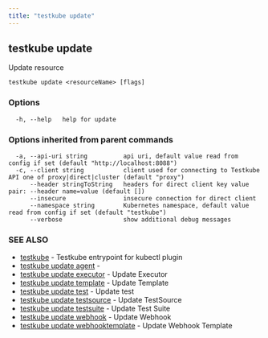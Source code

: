 ```yaml
---
title: "testkube update"
---
```

<head>
  <meta name="docsearch:indexPrefix" content="reference-doc" />
</head>

## testkube update

Update resource

```
testkube update <resourceName> [flags]
```

### Options

```
  -h, --help   help for update
```

### Options inherited from parent commands

```
  -a, --api-uri string          api uri, default value read from config if set (default "http://localhost:8088")
  -c, --client string           client used for connecting to Testkube API one of proxy|direct|cluster (default "proxy")
      --header stringToString   headers for direct client key value pair: --header name=value (default [])
      --insecure                insecure connection for direct client
      --namespace string        Kubernetes namespace, default value read from config if set (default "testkube")
      --verbose                 show additional debug messages
```

### SEE ALSO

* [testkube](testkube.md)	 - Testkube entrypoint for kubectl plugin
* [testkube update agent](testkube-update-agent.md)	 - 
* [testkube update executor](testkube-update-executor.md)	 - Update Executor
* [testkube update template](testkube-update-template.md)	 - Update Template
* [testkube update test](testkube-update-test.md)	 - Update test
* [testkube update testsource](testkube-update-testsource.md)	 - Update TestSource
* [testkube update testsuite](testkube-update-testsuite.md)	 - Update Test Suite
* [testkube update webhook](testkube-update-webhook.md)	 - Update Webhook
* [testkube update webhooktemplate](testkube-update-webhooktemplate.md)	 - Update Webhook Template

